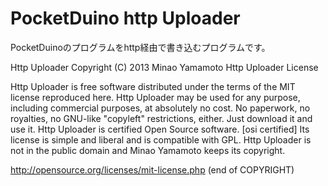 PocketDuino http Uploader
=======================

PocketDuinoのプログラムをhttp経由で書き込むプログラムです。

Http Uploader Copyright (C) 2013 Minao Yamamoto
Http Uploader License

Http Uploader is free software distributed under the terms of the MIT license reproduced here. 
Http Uploader may be used for any purpose, including commercial purposes, at absolutely no cost. 
No paperwork, no royalties, no GNU-like "copyleft" restrictions, either. Just download it and use it. 
Http Uploader is certified Open Source software. 
[osi certified] Its license is simple and liberal and is compatible with GPL. 
Http Uploader is not in the public domain and Minao Yamamoto keeps its copyright. 

http://opensource.org/licenses/mit-license.php
 (end of COPYRIGHT)
